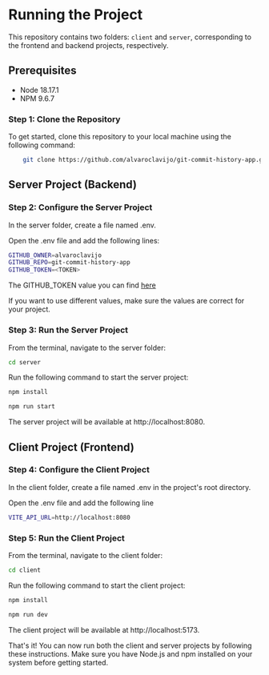 # Running the Project

This repository contains two folders: `client` and `server`, corresponding to the frontend and backend projects, respectively.

## Prerequisites

- Node 18.17.1
- NPM 9.6.7

### Step 1: Clone the Repository

To get started, clone this repository to your local machine using the following command:

```bash
    git clone https://github.com/alvaroclavijo/git-commit-history-app.git
```

## Server Project (Backend)

### Step 2: Configure the Server Project

In the server folder, create a file named .env.

Open the .env file and add the following lines:

```bash
GITHUB_OWNER=alvaroclavijo
GITHUB_REPO=git-commit-history-app
GITHUB_TOKEN=<TOKEN>
```

The GITHUB_TOKEN value you can find [here](https://docs.google.com/document/d/1GPQBVO7msW2X6xVXAZ6sGmRbZFe5zpCgdm2MlEliedU/edit?usp=sharing)

If you want to use different values, make sure the values are correct for your project.

### Step 3: Run the Server Project

From the terminal, navigate to the server folder:

```bash
cd server
```

Run the following command to start the server project:

```bash
npm install
```

```bash
npm run start
```

The server project will be available at http://localhost:8080.

## Client Project (Frontend)

### Step 4: Configure the Client Project

In the client folder, create a file named .env in the project's root directory.

Open the .env file and add the following line

```bash
VITE_API_URL=http://localhost:8080
```

### Step 5: Run the Client Project

From the terminal, navigate to the client folder:

```bash
cd client
```

Run the following command to start the client project:

```bash
npm install
```

```bash
npm run dev
```

The client project will be available at http://localhost:5173.

That's it! You can now run both the client and server projects by following these instructions. Make sure you have Node.js and npm installed on your system before getting started.
